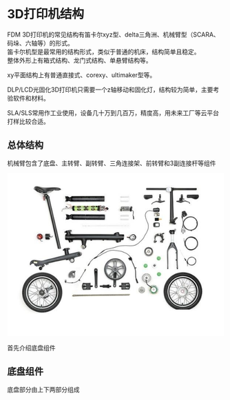 # 3D打印机结构

FDM 3D打印机的常见结构有笛卡尔xyz型、delta三角洲、机械臂型（SCARA、码垛、六轴等）的形式。  
笛卡尔机型是最常用的结构形式，类似于普通的机床，结构简单且稳定。  
整体外形上有箱式结构、龙门式结构、单悬臂结构等。  

xy平面结构上有普通直接式、corexy、ultimaker型等。  

DLP/LCD光固化3D打印机只需要一个z轴移动和固化灯，结构较为简单，主要考验软件和材料。

SLA/SLS常用作工业使用，设备几十万到几百万，精度高，用未来工厂等云平台打样比较合适。

## 总体结构

机械臂包含了底盘、主转臂、副转臂、三角连接架、前转臂和3副连接杆等组件

![](./images/bike.jpg)

首先介绍底盘组件

## 底盘组件

底盘部分由上下两部分组成
